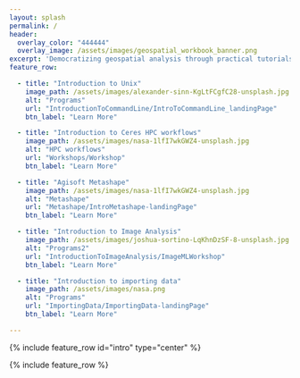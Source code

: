 ```yaml
---
layout: splash
permalink: /
header:
  overlay_color: "444444"
  overlay_image: /assets/images/geospatial_workbook_banner.png
excerpt: 'Democratizing geospatial analysis through practical tutorials'
feature_row:

  - title: "Introduction to Unix"
    image_path: /assets/images/alexander-sinn-KgLtFCgfC28-unsplash.jpg
    alt: "Programs"
    url: "IntroductionToCommandLine/IntroToCommandLine_landingPage"
    btn_label: "Learn More"

  - title: "Introduction to Ceres HPC workflows"
    image_path: /assets/images/nasa-1lfI7wkGWZ4-unsplash.jpg
    alt: "HPC workflows"
    url: "Workshops/Workshop"
    btn_label: "Learn More"

  - title: "Agisoft Metashape"
    image_path: /assets/images/nasa-1lfI7wkGWZ4-unsplash.jpg
    alt: "Metashape"
    url: "Metashape/IntroMetashape-landingPage"
    btn_label: "Learn More"

  - title: "Introduction to Image Analysis"
    image_path: /assets/images/joshua-sortino-LqKhnDzSF-8-unsplash.jpg
    alt: "Programs2"
    url: "IntroductionToImageAnalysis/ImageMLWorkshop"
    btn_label: "Learn More"

  - title: "Introduction to importing data"
    image_path: /assets/images/nasa.png
    alt: "Programs"
    url: "ImportingData/ImportingData-landingPage"
    btn_label: "Learn More"

---
```



{% include feature_row id="intro" type="center" %}

{% include feature_row %}
